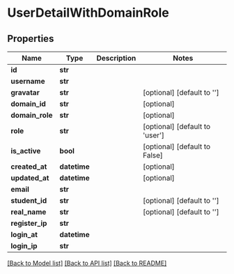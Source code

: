 # UserDetailWithDomainRole

## Properties
Name | Type | Description | Notes
------------ | ------------- | ------------- | -------------
**id** | **str** |  | 
**username** | **str** |  | 
**gravatar** | **str** |  | [optional] [default to '']
**domain_id** | **str** |  | [optional] 
**domain_role** | **str** |  | [optional] 
**role** | **str** |  | [optional] [default to 'user']
**is_active** | **bool** |  | [optional] [default to False]
**created_at** | **datetime** |  | [optional] 
**updated_at** | **datetime** |  | [optional] 
**email** | **str** |  | 
**student_id** | **str** |  | [optional] [default to '']
**real_name** | **str** |  | [optional] [default to '']
**register_ip** | **str** |  | 
**login_at** | **datetime** |  | 
**login_ip** | **str** |  | 

[[Back to Model list]](../README.md#documentation-for-models) [[Back to API list]](../README.md#documentation-for-api-endpoints) [[Back to README]](../README.md)

